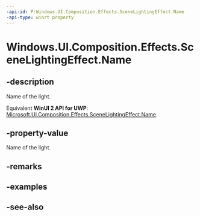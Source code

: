 ```yaml
---
-api-id: P:Windows.UI.Composition.Effects.SceneLightingEffect.Name
-api-type: winrt property
---
```


<!-- Property syntax
public string Name { get;  set; }
-->

# Windows.UI.Composition.Effects.SceneLightingEffect.Name

## -description
Name of the light.

Equivalent **WinUI 2 API for UWP**: [Microsoft.UI.Composition.Effects.SceneLightingEffect.Name](/windows/winui/api/microsoft.ui.composition.effects.scenelightingeffect.name).

## -property-value
Name of the light.

## -remarks

## -examples

## -see-also
